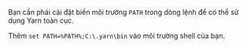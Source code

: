 Bạn cần phải cài đặt biến môi trường `PATH` trong dòng lệnh để có thể sử dụng Yarn toàn cục.

Thêm `set PATH=%PATH%;C:\.yarn\bin` vào môi trường shell của bạn.
